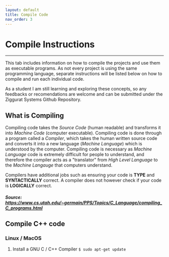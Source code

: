 ```yaml
---
layout: default
title: Compile Code
nav_order: 3
---
```


# Compile Instructions

---

This tab includes information on how to compile the projects and use them as executable programs. As not every project is using the same programming language, separate instructions will be listed below on how to compile and run each individual code. 

As a student I am still learning and exploring these concepts, so any feedbacks or recomendations are welcome and can be submitted under the Ziggurat Systems Github Repository.

## What is Compiling

Compiling code takes the *Source Code* (human readable) and transforms it into *Machine Code* (computer executable). Compiling code is done through a program called a *Compiler*, which takes the human written source code and converts it into a new language (*Machine Language*) which is understood by the computer. Compiling code is necessary as *Machine Language* code is extremely difficult for people to understand, and therefore the compiler acts as a "translator" from *High Level Language* to the *Machine Langauge* that computers understand.

Compilers have additional jobs such as ensuring your code is **TYPE** and **SYNTACTICALLY** correct. A compiler does not however check if your code is **LOGICALLY** correct.

##### ***Source: https://www.cs.utah.edu/~germain/PPS/Topics/C_Language/compiling_C_programs.html***

## Compile C++ code

### Linux / MacOS

1. Install a GNU C / C++ Compiler
   `$ sudo apt-get update`

